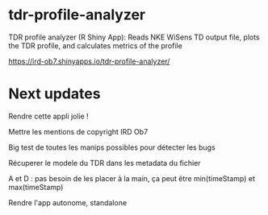# tdr-profile-analyzer
TDR profile analyzer (R Shiny App): Reads NKE WiSens TD output file, plots the TDR profile, and calculates metrics of the profile

https://ird-ob7.shinyapps.io/tdr-profile-analyzer/

# Next updates

Rendre cette appli jolie !

Mettre les mentions de copyright IRD Ob7

Big test de toutes les manips possibles pour détecter les bugs

Récuperer le modele du TDR dans les metadata du fichier

A et D : pas besoin de les placer à la main, ça peut être min(timeStamp) et max(timeStamp)

Rendre l'app autonome, standalone
